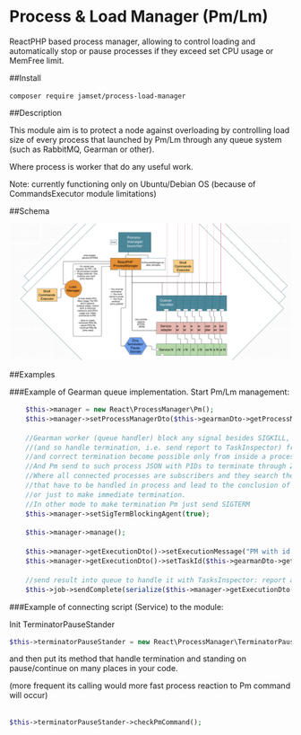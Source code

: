 # Process & Load Manager (Pm/Lm)
ReactPHP based process manager, allowing to control loading and automatically stop or pause processes if they exceed 
set CPU usage or MemFree limit. 

##Install

`composer require jamset/process-load-manager`

##Description

This module aim is to protect a node against overloading by controlling load size of every process
that launched by Pm/Lm through any queue system (such as RabbitMQ, Gearman or other). 

Where process is worker that do any useful work. 

Note: currently functioning only on Ubuntu/Debian OS (because of CommandsExecutor module limitations)

##Schema

![Process & Load manager schema](https://github.com/jamset/process-load-manager/raw/master/images/pm-lm-schema.jpg)

##Examples

###Example of Gearman queue implementation. Start Pm/Lm management:

```php
    $this->manager = new React\ProcessManager\Pm();
    $this->manager->setProcessManagerDto($this->gearmanDto->getProcessManagerDto());
    
    //Gearman worker (queue handler) block any signal besides SIGKILL, so become impossible to correctly send SIGTERM 
    //(and so handle termination, i.e. send report to TaskInspector) from Pm 
    //and correct termination become possible only from inside a process that have to be terminated. 
    //And Pm send to such process JSON with PIDs to terminate through ZMQ PUB socket.
    //Where all connected processes are subscribers and they search their PID in such JSON and if found - throw relevant exception,
    //that have to be handled in process and lead to the conclusion of a script, allowing to send script's results somewhere if needed
    //or just to make immediate termination. 
    //In other mode to make termination Pm just send SIGTERM
    $this->manager->setSigTermBlockingAgent(true); 
    
    $this->manager->manage();
    
    $this->manager->getExecutionDto()->setExecutionMessage("PM with id " . $this->gearmanDto->getTaskId() . " going to finish.");
    $this->manager->getExecutionDto()->setTaskId($this->gearmanDto->getTaskId());
    
    //send result into queue to handle it with TasksInspector: report a problem or repeat task's execution if error exist 
    $this->job->sendComplete(serialize($this->manager->getExecutionDto()));
```

###Example of connecting script (Service) to the module:

Init TerminatorPauseStander

```php
$this->terminatorPauseStander = new React\ProcessManager\TerminatorPauseStander();
```

and then put its method that handle termination and standing on pause/continue on many places in your code.

(more frequent its calling would more fast process reaction to Pm command will occur)

```php

$this->terminatorPauseStander->checkPmCommand();

```
